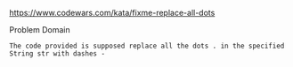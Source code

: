 https://www.codewars.com/kata/fixme-replace-all-dots

Problem Domain

    The code provided is supposed replace all the dots . in the specified String str with dashes -